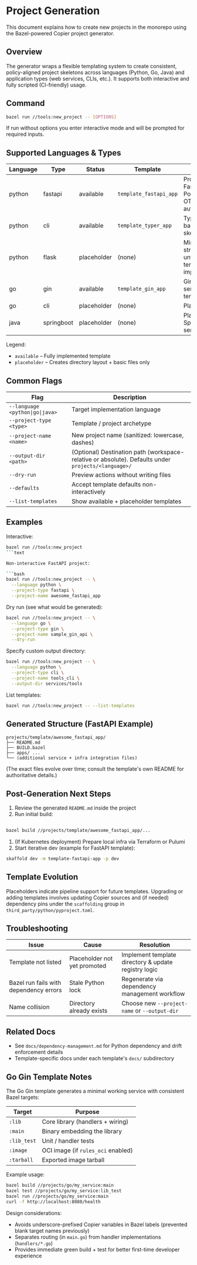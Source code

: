 # Project Generation

This document explains how to create new projects in the monorepo using the Bazel-powered Copier project generator.

## Overview

The generator wraps a flexible templating system to create consistent, policy-aligned project skeletons across languages (Python, Go, Java) and application types (web services, CLIs, etc.). It supports both interactive and fully scripted (CI-friendly) usage.

## Command

```bash
bazel run //tools:new_project -- [OPTIONS]
```

If run without options you enter interactive mode and will be prompted for required inputs.

## Supported Languages & Types

| Language | Type | Status | Template | Notes |
|----------|------|--------|----------|-------|
| python | fastapi | available | `template_fastapi_app` | Production FastAPI + Postgres, OTel, Istio, auth |
| python | cli | available | `template_typer_app` | Typer-based CLI skeleton |
| python | flask | placeholder | (none) | Minimal structure until template implemented |
| go | gin | available | `template_gin_app` | Gin HTTP service template |
| go | cli | placeholder | (none) | Planned |
| java | springboot | placeholder | (none) | Planned Spring Boot service |

Legend:

- `available` – Fully implemented template
- `placeholder` – Creates directory layout + basic files only

## Common Flags

| Flag | Description |
|------|-------------|
| `--language <python\|go\|java>` | Target implementation language |
| `--project-type <type>` | Template / project archetype |
| `--project-name <name>` | New project name (sanitized: lowercase, dashes) |
| `--output-dir <path>` | (Optional) Destination path (workspace-relative or absolute). Defaults under `projects/<language>/` |
| `--dry-run` | Preview actions without writing files |
| `--defaults` | Accept template defaults non-interactively |
| `--list-templates` | Show available + placeholder templates |

## Examples

Interactive:

```bash
bazel run //tools:new_project
```text

Non-interactive FastAPI project:

```bash
bazel run //tools:new_project -- \
  --language python \
  --project-type fastapi \
  --project-name awesome_fastapi_app
```

Dry run (see what would be generated):

```bash
bazel run //tools:new_project -- \
  --language go \
  --project-type gin \
  --project-name sample_gin_api \
  --dry-run
```

Specify custom output directory:

```bash
bazel run //tools:new_project -- \
  --language python \
  --project-type cli \
  --project-name tools_cli \
  --output-dir services/tools
```

List templates:

```bash
bazel run //tools:new_project -- --list-templates
```

## Generated Structure (FastAPI Example)

```text
projects/template/awesome_fastapi_app/
├── README.md
├── BUILD.bazel
├── apps/ ...
└── (additional service + infra integration files)
```

(The exact files evolve over time; consult the template's own README for authoritative details.)

## Post-Generation Next Steps

1. Review the generated `README.md` inside the project
1. Run initial build:

  ```bash
   
  bazel build //projects/template/awesome_fastapi_app/...
  ```
   
1. (If Kubernetes deployment) Prepare local infra via Terraform or Pulumi
1. Start iterative dev (example for FastAPI template):

  ```bash
  skaffold dev -m template-fastapi-app -p dev
  ```

## Template Evolution

Placeholders indicate pipeline support for future templates. Upgrading or adding templates involves updating Copier sources and (if needed) dependency pins under the `scaffolding` group in `third_party/python/pyproject.toml`.

## Troubleshooting

| Issue | Cause | Resolution |
|-------|-------|------------|
| Template not listed | Placeholder not yet promoted | Implement template directory & update registry logic |
| Bazel run fails with dependency errors | Stale Python lock | Regenerate via dependency management workflow |
| Name collision | Directory already exists | Choose new `--project-name` or `--output-dir` |

## Related Docs

- See `docs/dependency-management.md` for Python dependency and drift enforcement details
- Template-specific docs under each template's `docs/` subdirectory

## Go Gin Template Notes

The Go Gin template generates a minimal working service with consistent Bazel targets:

| Target | Purpose |
|--------|---------|
| `:lib` | Core library (handlers + wiring) |
| `:main` | Binary embedding the library |
| `:lib_test` | Unit / handler tests |
| `:image` | OCI image (if `rules_oci` enabled) |
| `:tarball` | Exported image tarball |

Example usage:

```bash
bazel build //projects/go/my_service:main
bazel test //projects/go/my_service:lib_test
bazel run //projects/go/my_service:main
curl -f http://localhost:8080/health
```

Design considerations:

* Avoids underscore-prefixed Copier variables in Bazel labels (prevented blank target names previously)
* Separates routing (in `main.go`) from handler implementations (`handlers/*.go`)
* Provides immediate green build + test for better first-time developer experience
